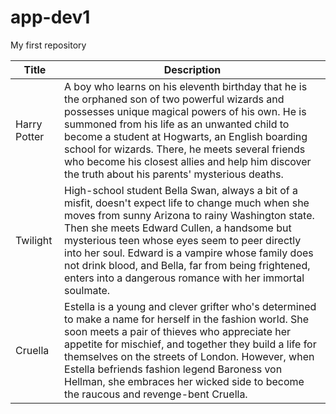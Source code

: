# app-dev1
My first repository


| Title | Description |
| ----------- | ----------- |
| Harry Potter | A boy who learns on his eleventh birthday that he is the orphaned son of two powerful wizards and possesses unique magical powers of his own. He is summoned from his life as an unwanted child to become a student at Hogwarts, an English boarding school for wizards. There, he meets several friends who become his closest allies and help him discover the truth about his parents' mysterious deaths.|
| Twilight | High-school student Bella Swan, always a bit of a misfit, doesn't expect life to change much when she moves from sunny Arizona to rainy Washington state. Then she meets Edward Cullen, a handsome but mysterious teen whose eyes seem to peer directly into her soul. Edward is a vampire whose family does not drink blood, and Bella, far from being frightened, enters into a dangerous romance with her immortal soulmate. |
| Cruella| Estella is a young and clever grifter who's determined to make a name for herself in the fashion world. She soon meets a pair of thieves who appreciate her appetite for mischief, and together they build a life for themselves on the streets of London. However, when Estella befriends fashion legend Baroness von Hellman, she embraces her wicked side to become the raucous and revenge-bent Cruella.|
